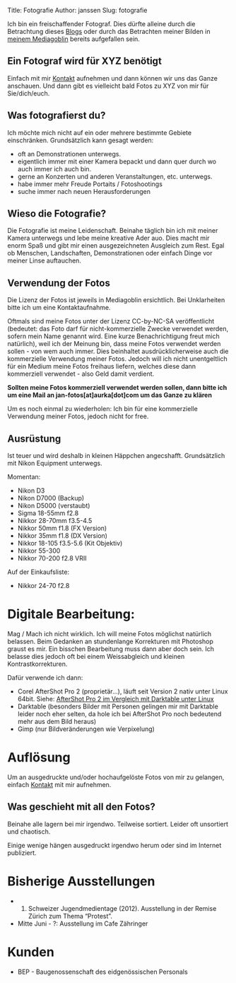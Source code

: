 Title: Fotografie
Author: janssen
Slug: fotografie

Ich bin ein freischaffender Fotograf. Dies dürfte alleine durch die Betrachtung dieses [Blogs](http://aurka.com "aurka.cm") oder durch das Betrachten meiner Bilden in [meinem Mediagoblin](http://mediagoblin.aurka.com "mediagoblin.aurka.com") bereits aufgefallen sein.

## Ein Fotograf wird für XYZ benötigt
Einfach mit mir [Kontakt](about.html "Kontakt") aufnehmen und dann können wir uns das Ganze anschauen. Und dann gibt es vielleicht bald Fotos zu XYZ von mir für Sie/dich/euch.

## Was fotografierst du?

Ich möchte mich nicht auf ein oder mehrere bestimmte Gebiete einschränken. Grundsätzlich kann gesagt werden:

* oft an Demonstrationen unterwegs.
* eigentlich immer mit einer Kamera bepackt und dann quer durch wo auch immer ich auch bin.
* gerne an Konzerten und anderen Veranstaltungen, etc. unterwegs.
* habe immer mehr Freude Portaits / Fotoshootings 
* suche immer nach neuen Herausforderungen

## Wieso die Fotografie?

Die Fotografie ist meine Leidenschaft. Beinahe täglich bin ich mit meiner Kamera unterwegs und lebe meine kreative Ader auo. Dies macht mir enorm Spaß und gibt mir einen ausgezeichneten Ausgleich zum Rest. Egal ob Menschen, Landschaften, Demonstrationen oder einfach Dinge vor meiner Linse auftauchen.

## Verwendung der Fotos

Die Lizenz der Fotos ist jeweils in Mediagoblin ersichtlich. Bei Unklarheiten bitte ich um eine Kontaktaufnahme.

Oftmals sind meine Fotos unter der Lizenz CC-by-NC-SA veröffentlicht (bedeutet: das Foto darf für nicht-kommerzielle Zwecke verwendet werden, sofern mein Name genannt wird. Eine kurze Benachrichtigung freut mich natürlich), weil ich der Meinung bin, dass meine Fotos verwendet werden sollen - von wem auch immer. Dies beinhaltet ausdrücklicherweise auch die kommerzielle Verwendung meiner Fotos. Jedoch will ich nicht unentgeltlich für ein Medium meine Fotos freihaus liefern, welches diese dann kommerziell verwendet - also Geld damit verdient.

__Sollten meine Fotos kommerziell verwendet werden sollen, dann bitte ich um eine Mail an jan-fotos[at]aurka[dot]com um das Ganze zu klären__

Um es noch einmal zu wiederholen: Ich bin für eine kommerzielle Verwendung meiner Fotos, jedoch nicht for free.

## Ausrüstung

Ist teuer und wird deshalb in kleinen Häppchen angecshafft. Grundsätzlich mit Nikon Equipment unterwegs.

Momentan:

* Nikon D3
* Nikon D7000 (Backup)
* Nikon D5000 (verstaubt)
* Sigma 18-55mm f2.8
* Nikkor 28-70mm f3.5-4.5
* Nikkor 50mm f1.8 (FX Version)
* Nikkor 35mm f1.8 (DX Version)
* Nikkor 18-105 f3.5-5.6 (Kit  Objektiv)
* Nikkor 55-300
* Nikkor 70-200 f2.8 VRII

Auf der Einkaufsliste:

* Nikkor 24-70 f2.8

# Digitale Bearbeitung:
Mag / Mach ich nicht wirklich. Ich will meine Fotos möglichst natürlich belassen. Beim Gedanken an stundenlange Korrekturen mit Photoshop graust es mir. Ein bisschen Bearbeitung muss dann aber doch sein. Ich belasse dies jedoch oft bei einem Weissabgleich und kleinen Kontrastkorrekturen.

Dafür verwende ich dann:

* Corel AfterShot Pro 2 (proprietär...), läuft seit Version 2 nativ unter Linux 64bit. Siehe: [AfterShot Pro 2 im Vergleich mit Darktable unter Linux](http://blog.aurka.com/aftershot-pro-2-im-vergleich-mit-darktable-unter-linux.html)
* Darktable (besonders Bilder mit Personen gelingen mir mit Darktable leider noch eher selten, da hole ich bei AfterShot Pro noch bedeutend mehr aus dem Bild heraus)
* Gimp (nur Bildveränderungen wie Verpixelung)

# Auflösung

Um an ausgedruckte und/oder hochaufgelöste Fotos von mir zu gelangen, einfach [Kontakt](about.html "Kontakt") mit mir aufnehmen.

## Was geschieht mit all den Fotos?
Beinahe alle lagern bei mir irgendwo. Teilweise sortiert. Leider oft unsortiert und chaotisch.

Einige wenige hängen ausgedruckt irgendwo herum oder sind im Internet publiziert.

# Bisherige Ausstellungen

* 1. Schweizer Jugendmedientage (2012). Ausstellung in der Remise Zürich zum Thema “Protest”.
* Mitte Juni - ?: Ausstellung im Cafe Zähringer 

# Kunden

* BEP - Baugenossenschaft des eidgenössischen Personals
